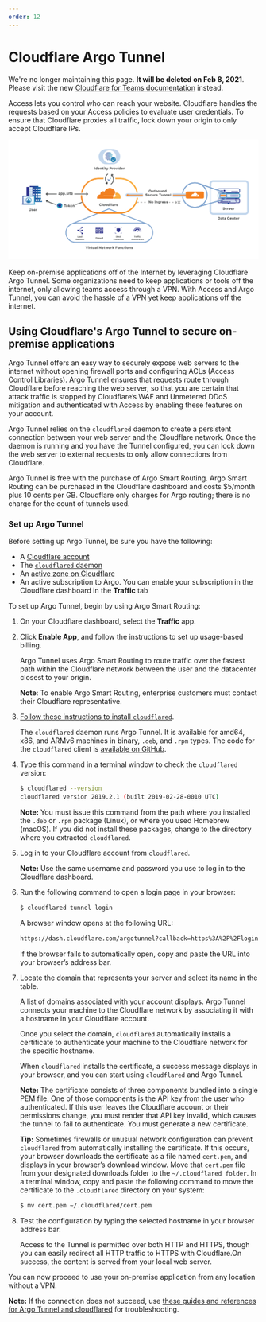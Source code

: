 ```yaml
---
order: 12
---
```


# Cloudflare Argo Tunnel

<Aside type='warning' header='⚠️ THIS PAGE IS OUTDATED'>

We're no longer maintaining this page. **It will be deleted on Feb 8, 2021**. Please visit the new [Cloudflare for Teams documentation](https://developers.cloudflare.com/cloudflare-one/teams-docs-changes) instead.

</Aside>

Access lets you control who can reach your website. Cloudflare handles the requests based on your Access policies to evaluate user credentials. To ensure that Cloudflare proxies all traffic, lock down your origin to only accept Cloudflare IPs.

![Access Generic](../static/summary/network-diagram.png)

Keep on-premise applications off of the Internet by leveraging Cloudflare Argo Tunnel. Some organizations need to keep applications or tools off the internet, only allowing teams access through a VPN. With Access and Argo Tunnel, you can avoid the hassle of a VPN yet keep applications off the internet.

## Using Cloudflare's Argo Tunnel to secure on-premise applications

Argo Tunnel offers an easy way to securely expose web servers to the internet without opening firewall ports and configuring ACLs (Access Control Libraries). Argo Tunnel ensures that requests route through Cloudflare before reaching the web server, so that you are certain that attack traffic is stopped by Cloudflare’s WAF and Unmetered DDoS mitigation and authenticated with Access by enabling these features on your account.

Argo Tunnel relies on the `cloudflared` daemon to create a persistent connection between your web server and the Cloudflare network. Once the daemon is running and you have the Tunnel configured, you can lock down the web server to external requests to only allow connections from Cloudflare.

Argo Tunnel is free with the purchase of Argo Smart Routing. Argo Smart Routing can be purchased in the Cloudflare dashboard and costs $5/month plus 10 cents per GB. Cloudflare only charges for Argo routing; there is no charge for the count of tunnels used.

### Set up Argo Tunnel

Before setting up Argo Tunnel, be sure you have the following:

* A [Cloudflare account](https://dash.cloudflare.com/login)
* The [`cloudflared` daemon](https://developers.cloudflare.com/argo-tunnel/downloads/)
* An [active zone on Cloudflare](https://support.cloudflare.com/hc/en-us/articles/201720164-Step-2-Create-a-Cloudflare-account-and-add-a-website)
* An active subscription to Argo. You can enable your subscription in the Cloudflare dashboard in the **Traffic** tab

To set up Argo Tunnel, begin by using Argo Smart Routing:

1. On your Cloudflare dashboard, select the **Traffic** app.
1. Click **Enable App**, and follow the instructions to set up usage-based billing.

    Argo Tunnel uses Argo Smart Routing to route traffic over the fastest path within the Cloudflare network between the user and the datacenter closest to your origin.

    **Note**: To enable Argo Smart Routing, enterprise customers must contact their Cloudflare representative.

1. [Follow these instructions to install `cloudflared`](https://developers.cloudflare.com/argo-tunnel/downloads/).

    The `cloudflared` daemon runs Argo Tunnel. It is available for amd64, x86, and ARMv6 machines in binary, `.deb`, and `.rpm` types. The code for the `cloudflared` client is [available on GitHub](https://github.com/cloudflare/cloudflared).

1. Type this command in a terminal window to check the `cloudflared` version:

    ```bash
    $ cloudflared --version
    cloudflared version 2019.2.1 (built 2019-02-28-0010 UTC)
    ```

    **Note:** You must issue this command from the path where you installed the `.deb` or `.rpm` package (Linux), or where you used Homebrew (macOS). If you did not install these packages, change to the directory where you extracted `cloudflared`.

1. Log in to your Cloudflare account from `cloudflared`.

    **Note:** Use the same username and password you use to log in to the Cloudflare dashboard.

1. Run the following command to open a login page in your browser:

    ```bash
    $ cloudflared tunnel login
    ```

    A browser window opens at the following URL:

    ```txt
    https://dash.cloudflare.com/argotunnel?callback=https%3A%2F%2Flogin.cloudflarewarp.com%2FA5XXPKA6S5N5YWMTOXRKVWPRPE7BHG3MFRCDZES7UBZU7SWQFF4KA4PWMGL5GXJ
    ```

    If the browser fails to automatically open, copy and paste the URL into your browser’s address bar.

1. Locate the domain that represents your server and select its name in the table.

    A list of domains associated with your account displays. Argo Tunnel connects your machine to the Cloudflare network by associating it with a hostname in your Cloudflare account.

    Once you select the domain, `cloudflared` automatically installs a certificate to authenticate your machine to the Cloudflare network for the specific hostname.

    When `cloudflared` installs the certificate, a success message displays in your browser, and you can start using `cloudflared` and Argo Tunnel.

    **Note:** The certificate consists of three components bundled into a single PEM file. One of those components is the API key from the user who authenticated. If this user leaves the Cloudflare account or their permissions change, you must render that API key invalid, which causes the tunnel to fail to authenticate. You must generate a new certificate.

    **Tip:** Sometimes firewalls or unusual network configuration can prevent `cloudflared` from automatically installing the certificate. If this occurs, your browser downloads the certificate as a file named `cert.pem`, and displays in your browser’s download window. Move that `cert.pem` file from your designated downloads folder to the `~/.cloudflared folder`. In a terminal window, copy and paste the following command to move the certificate to the `.cloudflared` directory on your system:

    ```bash
    $ mv cert.pem ~/.cloudflared/cert.pem
    ```

1. Test the configuration by typing the selected hostname in your browser address bar.

    Access to the Tunnel is permitted over both HTTP and HTTPS, though you can easily redirect all HTTP traffic to HTTPS with Cloudflare.On success, the content is served from your local web server.

You can now proceed to use your on-premise application from any location without a VPN.

**Note:** If the connection does not succeed, use [these guides and references for Argo Tunnel and cloudflared](https://developers.cloudflare.com/argo-tunnel/reference/) for troubleshooting.